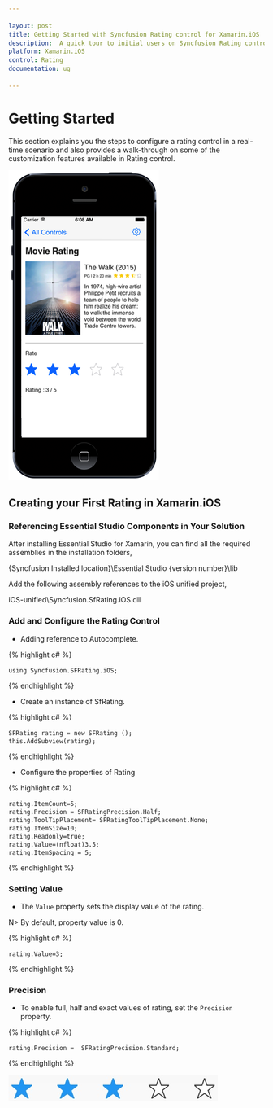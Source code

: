 ```yaml
---

layout: post
title: Getting Started with Syncfusion Rating control for Xamarin.iOS
description:  A quick tour to initial users on Syncfusion Rating control for Xamarin.iOS platform
platform: Xamarin.iOS
control: Rating
documentation: ug

---
```


# Getting Started

This section explains you the steps to configure a rating control in a real-time scenario and also provides a walk-through on some of the customization features available in Rating control.

![](images/gettingstarted.png)

## Creating your First Rating in Xamarin.iOS

### Referencing Essential Studio Components in Your Solution

After installing Essential Studio for Xamarin, you can find all the required assemblies in the installation folders,

{Syncfusion Installed location}\Essential Studio {version number}\lib

Add the following assembly references to the iOS unified project,

iOS-unified\Syncfusion.SfRating.iOS.dll

### Add and Configure the Rating Control

* Adding reference to Autocomplete.

{% highlight c# %}
	
	using Syncfusion.SFRating.iOS;
	
{% endhighlight %}

* Create an instance of SfRating.

{% highlight c# %}

	SFRating rating = new SFRating ();
	this.AddSubview(rating);
	
{% endhighlight %}

* Configure the properties of Rating

{% highlight c# %}

    rating.ItemCount=5;
	rating.Precision = SFRatingPrecision.Half;
	rating.ToolTipPlacement= SFRatingToolTipPlacement.None;
	rating.ItemSize=10;
	rating.Readonly=true;
	rating.Value=(nfloat)3.5;
	rating.ItemSpacing = 5;

{% endhighlight %}

### Setting Value

* The `Value` property sets the display value of the rating. 

N> By default, property value is 0.

{% highlight c# %}

    rating.Value=3;

{% endhighlight %}

### Precision

* To enable full, half and exact values of rating, set the `Precision` property.

{% highlight c# %}

    rating.Precision =  SFRatingPrecision.Standard;

{% endhighlight %}

![](images/standard.jpg)



